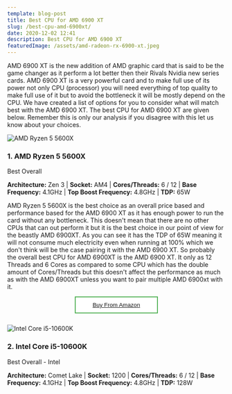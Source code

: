 ```yaml
---
template: blog-post
title: Best CPU for AMD 6900 XT
slug: /best-cpu-amd-6900xt/
date: 2020-12-02 12:41
description: Best CPU for AMD 6900 XT
featuredImage: /assets/amd-radeon-rx-6900-xt.jpeg
---
```

AMD 6900 XT is the new addition of AMD graphic card that is said to be the game changer as it perform a lot better then their Rivals Nvidia new series cards. AMD 6900 XT is a very powerful card and to make full use of its power not only CPU (processor) you will need everything of top quality to make full use of it but to avoid the bottleneck it will be mostly depend on the CPU. We have created a list of options for you to consider what will match best with the AMD 6900 XT. The best CPU for AMD 6900 XT are given below. Remember this is only our analysis if you disagree with this let us know about your choices.

<!--StartFragment-->

![AMD Ryzen 5 5600X](/assets/ryzen-5-5600x.jpg "AMD Ryzen 5 5600X")

### 1. AMD Ryzen 5 5600X

Best Overall

<!--EndFragment-->

<!--StartFragment-->

**Architecture:** Zen 3 | **Socket:** AM4 | **Cores/Threads:** 6 / 12 | **Base Frequency:** 4.1GHz | **Top Boost Frequency:** 4.8GHz | **TDP:** 65W

<!--EndFragment-->

AMD Ryzen 5 5600X is the best choice as an overall price based and performance based for the AMD 6900 XT as it has enough power to run the card without any bottleneck. This doesn't mean that there are no other CPUs that can out perform it but it is the best choice in our point of view for the beastly AMD 6900XT. As you can see it has the TDP of 65W meaning it will not consume much electricity even when running at 100% which we don't think will be the case pairing it with the AMD 6900 XT. So probably the overall best CPU for AMD 6900XT is the AMD 6900 XT. It only as 12 Threads and 6 Cores as compared to some CPU which has the double amount of Cores/Threads but this doesn't affect the performance as much as with the AMD 6900XT unless you want to pair multiple AMD 6900xt with it.



<button  aria-label="Buy now From Amazon" style="background-color: white;color: black;border: 2px solid #4CAF50;left:40%;position:absolute;width:20%;padding:10px;"><a href="https://amzn.to/3baPlNl">Buy From Amazon</a></button><br><br><br>

<!--StartFragment-->

![Intel Core i5-10600K](/assets/intel-core-i5-10600k.jpg "Intel Core i5-10600K")

### 2. Intel Core i5-10600K

Best Overall - Intel

<!--EndFragment-->

<!--StartFragment-->

**Architecture:** Comet Lake | **Socket:** 1200 | **Cores/Threads:** 6 / 12 | **Base Frequency:** 4.1GHz | **Top Boost Frequency:** 4.8GHz | **TDP:** 128W

<!--EndFragment-->